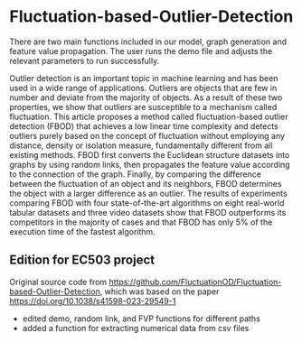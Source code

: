 # Fluctuation-based-Outlier-Detection
There are two main functions included in our model, graph generation and feature value propagation. The user runs the demo file and adjusts the relevant parameters to run successfully.

Outlier detection is an important topic in machine learning and has been used in a wide range of applications. Outliers are objects that are few in number and deviate from the majority of objects. As a result of these two properties, we show that outliers are susceptible to a mechanism called fluctuation. This article proposes a method called fluctuation-based outlier detection (FBOD) that achieves a low linear time complexity and detects outliers purely based on the concept of fluctuation without employing any distance, density or isolation measure, fundamentally different from all existing methods. FBOD first converts the Euclidean structure datasets into graphs by using random links, then propagates the feature value according to the connection of the graph. Finally, by comparing the difference between the fluctuation of an object and its neighbors, FBOD determines the object with a larger difference as an outlier. The results of experiments comparing FBOD with four state-of-the-art algorithms on eight real-world tabular datasets and three video datasets show that FBOD outperforms its competitors in the majority of cases and that FBOD has only 5% of the execution time of the fastest algorithm.

## Edition for EC503 project
Original source code from https://github.com/FluctuationOD/Fluctuation-based-Outlier-Detection, which was based on the paper https://doi.org/10.1038/s41598-023-29549-1
- edited demo, random link, and FVP functions for different paths
- added a function for extracting numerical data from csv files